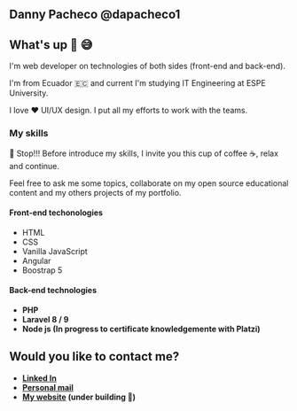 ## Danny Pacheco @dapacheco1

## What's up 👋 😅

I'm web developer on technologies of both sides (front-end and back-end).

I'm from Ecuador 🇪🇨 and current I'm studying IT Engineering at ESPE University.

I love ❤️ UI/UX design. I put all my efforts to work with the teams.
### My skills
🛑 Stop!!! Before introduce my skills, I invite you this cup of coffee ☕, relax and continue.

Feel free to ask me some topics, collaborate on my open source educational content and my others projects of my portfolio.

#### <b>Front-end techonologies</b> 
- HTML
- CSS
- Vanilla JavaScript 
- Angular
- Boostrap 5

#### <b>Back-end technologies
- PHP
- Laravel 8 / 9
- Node js (In progress to certificate knowledgemente with Platzi)
 
## Would you like to contact me?
- [Linked In](https://www.linkedin.com/in/danny-pacheco-dev/)
- [Personal mail](dannypachecodev@hotmail.com)
- [My website](https://dapachecodev.com/) (under building 🚧)

